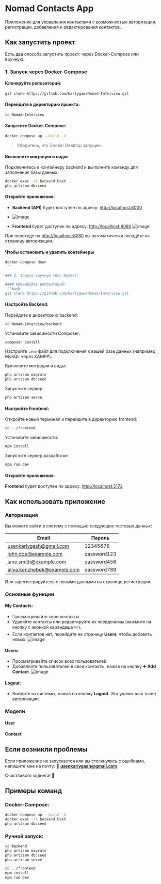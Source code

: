 # Nomad Contacts App

Приложение для управления контактами с возможностью авторизации, регистрации, добавления и редактирования контактов.

## Как запустить проект

Есть два способа запустить проект: через Docker-Compose или вручную.

### 1. Запуск через Docker-Compose

#### Клонируйте репозиторий:
```bash
git clone https://github.com/karlygaw/Nomad-Interview.git
```

#### Перейдите в директорию проекта:
```bash
cd Nomad-Interview
```

#### Запустите Docker-Compose:
```bash
docker-compose up --build -d
```

> Убедитесь, что Docker Desktop запущен.

#### Выполните миграции и сиды:
Подключитесь к контейнеру backend и выполните команду для заполнения базы данных:
```bash
docker exec -it backend bash
php artisan db:seed
```

#### Откройте приложение:
- **Backend (API)** будет доступен по адресу: [http://localhost:8000](http://localhost:8000)
- ![image](https://github.com/user-attachments/assets/93f89e9d-7a43-4153-ac9c-653ddd3d8407)

- **Frontend** будет доступен по адресу: [http://localhost:8080](http://localhost:8080)
![image](https://github.com/user-attachments/assets/9c0113d7-469a-494d-90b2-a9f69d2d3c1e)

При переходе на [http://localhost:8080](http://localhost:8080) вы автоматически попадёте на страницу авторизации.
#### Чтобы остановить и удалить контейнеры
```bash
docker-compose down
'''

### 2. Запуск вручную (без Docker)

#### Клонируйте репозиторий:
```bash
git clone https://github.com/karlygaw/Nomad-Interview.git
```

#### Настройте Backend:
Перейдите в директорию backend:
```bash
cd Nomad-Interview/backend
```

Установите зависимости Composer:
```bash
composer install
```

Настройте `.env` файл для подключения к вашей базе данных (например, MySQL через XAMPP).

Выполните миграции и сиды:
```bash
php artisan migrate
php artisan db:seed
```

Запустите сервер:
```bash
php artisan serve
```

#### Настройте Frontend:
Откройте новый терминал и перейдите в директорию frontend:
```bash
cd ../frontend
```

Установите зависимости:
```bash
npm install
```

Запустите сервер разработки:
```bash
npm run dev
```

#### Откройте приложение:
**Frontend** будет доступен по адресу: [http://localhost:5173](http://localhost:5173)

## Как использовать приложение

### Авторизация
Вы можете войти в систему с помощью следующих тестовых данных:

| Email | Пароль |
|-----------------------------|-------------|
| usenkarlygash@gmail.com     | 12345678    |
| john.doe@example.com        | password123 |
| jane.smith@example.com      | password456 |
| aliya.kenzhebek@example.com | password789 |

Или зарегистрируйтесь с новыми данными на странице регистрации.

### Основные функции

#### My Contacts:
- Просматривайте свои контакты.
- Удаляйте контакты или редактируйте их псевдонимы (нажмите на кнопку с иконкой карандаша ✏️).
- Если контактов нет, перейдите на страницу **Users**, чтобы добавить новых.
![image](https://github.com/user-attachments/assets/bde9b7a1-da11-409f-ae81-641874eb18d5)

#### Users:
- Просматривайте список всех пользователей.
- Добавляйте пользователей в свои контакты, нажав на кнопку ➕ **Add Contact**.
![image](https://github.com/user-attachments/assets/1341a894-8344-4611-a45c-a625cbab9dd6)


#### Logout:
- Выйдите из системы, нажав на кнопку **Logout**. Это удалит ваш токен авторизации.

### Модели
#### User
#### Contact

## Если возникли проблемы
Если приложение не запускается или вы столкнулись с ошибками, напишите мне на почту:
📧 **usenkarlygash@gmail.com**

Счастливого кодинга! 🚀

## Примеры команд

### Docker-Compose:
```bash
docker-compose up --build -d
docker exec -it backend bash
php artisan db:seed
```

### Ручной запуск:
```bash
cd backend
php artisan migrate
php artisan db:seed
php artisan serve

cd ../frontend
npm install
npm run dev
```


